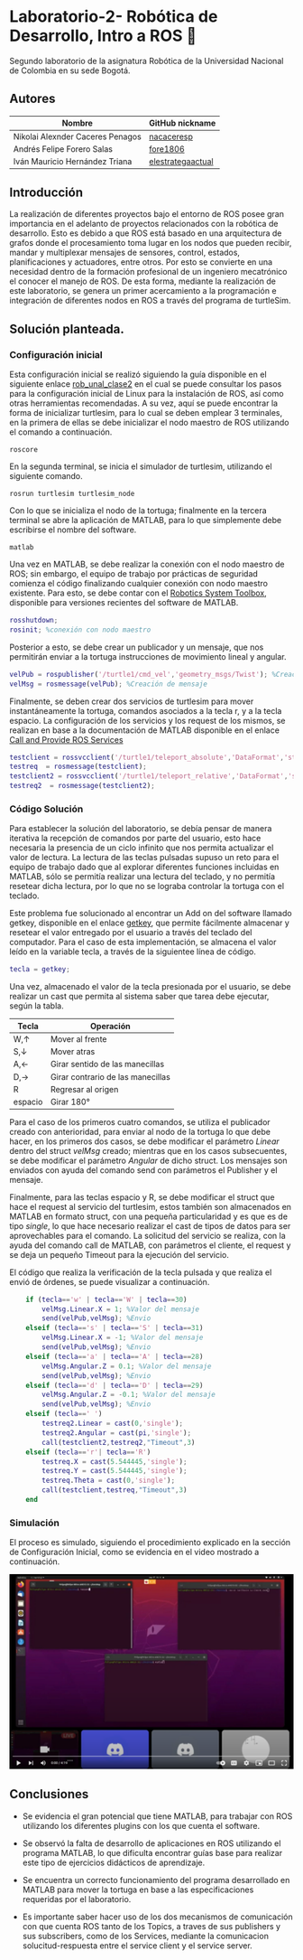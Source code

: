 # Laboratorio-2- Robótica de Desarrollo, Intro a ROS :robot:
 
Segundo laboratorio de la asignatura Robótica de la Universidad Nacional de Colombia en su sede Bogotá.
 
## Autores
 
|              Nombre              |GitHub nickname|
|----------------------------------|---------------|
| Nikolai Alexnder Caceres Penagos |[nacaceresp](https://github.com/nacaceresp)|
|    Andrés Felipe Forero Salas    |[fore1806](https://github.com/fore1806)|
|  Iván Mauricio Hernández Triana  |[elestrategaactual](https://github.com/elestrategaactual)|
 
## Introducción
 
La realización de diferentes proyectos bajo el entorno de ROS posee gran importancia en el adelanto de proyectos relacionados con la robótica de desarrollo. Esto es debido a que ROS está basado en una arquitectura de grafos donde el procesamiento toma lugar en los nodos que pueden recibir, mandar y multiplexar mensajes de sensores, control, estados, planificaciones y actuadores, entre otros. Por esto se convierte en una necesidad dentro de la formación profesional de un ingeniero mecatrónico el conocer el manejo de ROS. De esta forma, mediante la realización de este laboratorio, se genera un primer acercamiento a la programación e integración de diferentes nodos en ROS a través del programa de turtleSim.
 
## Solución planteada.
 
### Configuración inicial
Esta configuración inicial se realizó siguiendo la guía disponible en el siguiente enlace [rob_unal_clase2](https://github.com/fegonzalez7/rob_unal_clase2) en el cual se puede consultar los pasos para la configuración inicial de Linux para la instalación de ROS, así como otras herramientas recomendadas. A su vez, aquí se puede encontrar la forma de inicializar turtlesim, para lo cual se deben emplear 3 terminales, en la primera de ellas se debe inicializar el nodo maestro de ROS utilizando el comando a continuación.

```
roscore
```

En la segunda terminal, se inicia el simulador de turtlesim, utilizando el siguiente comando.

```
rosrun turtlesim turtlesim_node
```
Con lo que se inicializa el nodo de la tortuga; finalmente en la tercera terminal se abre la aplicación de MATLAB, para lo que simplemente debe escribirse el nombre del software.

```
matlab
```

Una vez en MATLAB, se debe realizar la conexión con el nodo maestro de ROS; sin embargo, el equipo de trabajo por prácticas de seguridad comienza el código finalizando cualquier conexión con nodo maestro existente. Para esto, se debe contar con el [Robotics System Toolbox](https://la.mathworks.com/products/robotics.html), disponible para versiones recientes del software de MATLAB.

```Matlab
rosshutdown; 
rosinit; %conexión con nodo maestro
```
Posterior a esto, se debe crear un publicador y un mensaje, que nos permitirán enviar a la tortuga instrucciones de movimiento lineal y angular.

```Matlab
velPub = rospublisher('/turtle1/cmd_vel','geometry_msgs/Twist'); %Creación publicador
velMsg = rosmessage(velPub); %Creación de mensaje
```
Finalmente, se deben crear dos servicios de turtlesim para mover instantáneamente la tortuga, comandos asociados a la tecla r, y a la tecla espacio. La configuración de los servicios y los request de los mismos, se realizan en base a la documentación de MATLAB disponible en el enlace [Call and Provide ROS Services](https://la.mathworks.com/help/ros/ug/call-and-provide-ros-services.html)

```Matlab
testclient = rossvcclient('/turtle1/teleport_absolute','DataFormat','struct');
testreq  = rosmessage(testclient);
testclient2 = rossvcclient('/turtle1/teleport_relative','DataFormat','struct');
testreq2  = rosmessage(testclient2);
```
### Código Solución

Para establecer la solución del laboratorio, se debía pensar de manera iterativa la recepción de comandos por parte del usuario, esto hace necesaria la presencia de un ciclo infinito que nos permita actualizar el valor de lectura. La lectura de las teclas pulsadas supuso un reto para el equipo de trabajo dado que al explorar diferentes funciones incluidas en MATLAB, sólo se permitía realizar una lectura del teclado, y no permitía resetear dicha lectura, por lo que no se lograba controlar la tortuga con el teclado.

Este problema fue solucionado al encontrar un Add on del software llamado getkey, disponible en el enlace [getkey](https://la.mathworks.com/matlabcentral/fileexchange/7465-getkey), que permite fácilmente almacenar y resetear el valor entregado por el usuario a través del teclado del computador. Para el caso de esta implementación, se almacena el valor leído en la variable tecla, a través de la siguientee línea de código.

```Matlab
tecla = getkey;
```
Una vez, almacenado el valor de la tecla presionada por el usuario, se debe realizar un cast que permita al sistema saber que tarea debe ejecutar, según la tabla.


| Tecla | Operación                        |
| -- | -- |
|W,↑    | Mover al frente                  |
|S,↓    | Mover atras                      |
|A,←    | Girar sentido de las manecillas  |
|D,→    | Girar contrario de las manecillas|
|R      | Regresar al origen               |
|espacio| Girar 180°                       |


Para el caso de los primeros cuatro comandos, se utiliza el publicador creado con anterioridad, para enviar al nodo de la tortuga lo que debe hacer, en los primeros dos casos, se debe modificar el parámetro *Linear* dentro del struct *velMsg* creado; mientras que en los casos subsecuentes, se debe modificar el parámetro *Angular* de dicho struct. Los mensajes son enviados con ayuda del comando send con parámetros el Publisher y el mensaje.

Finalmente, para las teclas espacio y R, se debe modificar el struct que hace el request al servicio del turtlesim, estos también son almacenados en MATLAB en formato struct, con una pequeña particularidad y es que es de tipo *single*, lo que hace necesario realizar el cast de tipos de datos para ser aprovechables para el comando. La solicitud del servicio se realiza, con la ayuda del comando call de MATLAB, con parámetros el cliente, el request y se deja un pequeño Timeout para la ejecución del servicio.

El código que realiza la verificación de la tecla pulsada y que realiza el envió de órdenes, se puede visualizar a continuación.
```Matlab
    if (tecla=='w' | tecla=='W' | tecla==30)
        velMsg.Linear.X = 1; %Valor del mensaje
        send(velPub,velMsg); %Envio
    elseif (tecla=='s' | tecla=='S' | tecla==31)
        velMsg.Linear.X = -1; %Valor del mensaje
        send(velPub,velMsg); %Envio
    elseif (tecla=='a' | tecla=='A' | tecla==28)
        velMsg.Angular.Z = 0.1; %Valor del mensaje
        send(velPub,velMsg); %Envio
    elseif (tecla=='d' | tecla=='D' | tecla==29)
        velMsg.Angular.Z = -0.1; %Valor del mensaje
        send(velPub,velMsg); %Envio
    elseif (tecla==' ')
        testreq2.Linear = cast(0,'single');
        testreq2.Angular = cast(pi,'single');
        call(testclient2,testreq2,"Timeout",3)
    elseif (tecla=='r'| tecla=='R')
        testreq.X = cast(5.544445,'single');
        testreq.Y = cast(5.544445,'single');
        testreq.Theta = cast(0,'single');
        call(testclient,testreq,"Timeout",3)
    end
```
### Simulación

El proceso es simulado, siguiendo el procedimiento explicado en la sección de Configuración Inicial, como se evidencia en el video mostrado a continuación.

[![Alt text](https://github.com/fore1806/Laboratorio-2-Rob/blob/main/imagenes/videolab2.png)](https://www.youtube.com/watch?v=XTEBdVZ-wiE)


## Conclusiones

- Se evidencia el gran potencial que tiene MATLAB, para trabajar con ROS utilizando los diferentes plugins con los que cuenta el software.

- Se observó la falta de desarrollo de aplicaciones en ROS utilizando el programa MATLAB, lo que dificulta encontrar guías base para realizar este tipo de ejercicios didácticos de aprendizaje.

- Se encuentra un correcto funcionamiento del programa desarrollado en MATLAB para mover la tortuga en base a las especificaciones requeridas por el laboratorio.

- Es importante saber hacer uso de los dos mecanismos de comunicación con que cuenta ROS tanto de los Topics, a traves de sus publishers y sus subscribers, como de los Services, mediante la comunicacion solucitud-respuesta entre el service client y el service server.

